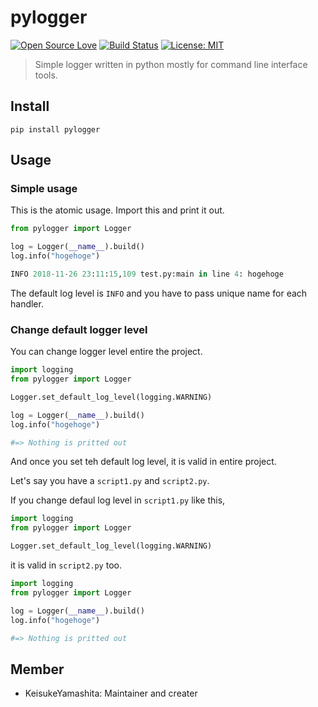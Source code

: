 # pylogger

[![Open Source Love](https://badges.frapsoft.com/os/v1/open-source.svg?v=103)](https://github.com/ellerbrock/open-source-badges/)
[![Build Status](https://travis-ci.com/KeisukeYamashita/pylogger.svg?branch=master)](https://travis-ci.com/KeisukeYamashita/pylogger)
[![License: MIT](https://img.shields.io/badge/License-MIT-yellow.svg)](https://opensource.org/licenses/MIT)

> Simple logger written in python mostly for command line interface tools.  

## Install

```shell
pip install pylogger
```

## Usage
### Simple usage

This is the atomic usage. Import this and print it out.

```python
from pylogger import Logger

log = Logger(__name__).build()
log.info("hogehoge")

INFO 2018-11-26 23:11:15,109 test.py:main in line 4: hogehoge
```

The default log level is `INFO` and you have to pass unique name for each handler. 

### Change default logger level

You can change logger level entire the project.

```python
import logging
from pylogger import Logger

Logger.set_default_log_level(logging.WARNING)

log = Logger(__name__).build()
log.info("hogehoge")

#=> Nothing is pritted out
```

And once you set teh default log level, it is valid in entire project.


Let's say you have a `script1.py` and `script2.py`.

If you change defaul log level in `script1.py` like this,

```python
import logging
from pylogger import Logger

Logger.set_default_log_level(logging.WARNING)
```

it is valid in `script2.py` too.

```python
import logging
from pylogger import Logger

log = Logger(__name__).build()
log.info("hogehoge")

#=> Nothing is pritted out
```


## Member

- KeisukeYamashita: Maintainer and creater